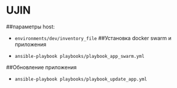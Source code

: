 # UJIN





##параметры host:<br>
*   `environments/dev/inventory_file`
##Установка docker swarm и приложения

* `ansible-playbook playbooks/playbook_app_swarm.yml`

##Обновление приложения

* `ansible-playbook playbooks/playbook_update_app.yml`
